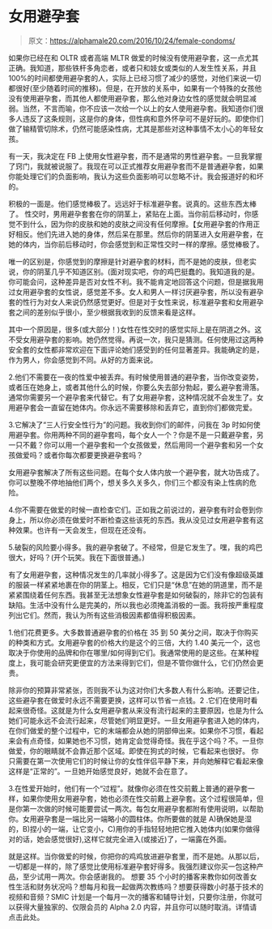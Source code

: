 # 女用避孕套

> 原文：<https://alphamale20.com/2016/10/24/female-condoms/>

如果你已经在和 OLTR 或者高端 MLTR 做爱的时候没有使用避孕套，这一点尤其正确。我知道，那些铁杆多角恋者，或者只和妓女或类似的人发生性关系，并且 100%的时间都使用避孕套的人，实际上已经习惯了减少的感觉，对他们来说一切都很好(至少随着时间的推移)。但是，在开放的关系中，如果有一个特殊的女孩他没有使用避孕套，而其他人都使用避孕套，那么他对身边女性的感觉就会明显减弱。当然，不言而喻，你不应该一次给一个以上的女人使用避孕套。我知道你们很多人违反了这条规则，这是你的身体，但性病和意外怀孕可不是好玩的。即使你们做了输精管切除术，仍然可能感染性病，尤其是那些对这种事情不太小心的年轻女孩。

有一天，我决定在 FB 上使用女性避孕套，而不是通常的男性避孕套。一旦我掌握了窍门，我就被说服了。我现在可以正式推荐女用避孕套而不是普通避孕套，如果你能处理它们的负面影响，我认为这些负面影响可以忽略不计。我会报道好的和坏的。

积极的一面是。他们感觉棒极了。远远好于标准避孕套。说真的。这些东西太棒了。
性交时，男用避孕套套在你的阴茎上，紧贴在上面。当你前后移动时，你感觉不到什么，因为你的皮肤和她的皮肤之间没有任何摩擦。【女用避孕套的作用正好相反。他们先进入她的身体，然后呆在那里。然后你的阴茎进入女用避孕套，在她的体内，当你前后移动时，你会感觉到和正常性交时一样的摩擦。感觉棒极了。

唯一的区别是，你感觉到的摩擦是针对避孕套的材料，而不是她的皮肤，但老实说，你的阴茎几乎不知道区别。(面对现实吧，你的鸡巴挺蠢的。我知道我的是。你可能会问，这种差异是否对女性不利。我不能肯定地回答这个问题，但是据我用过女用避孕套的女性说，感觉差不多。女人和男人一样讨厌避孕套，所以没有避孕套的性行为对女人来说仍然感觉更好。但是对于女性来说，标准避孕套和女用避孕套之间的差别似乎很小，至少根据我收到的反馈来看是这样。

其中一个原因是，很多(或大部分！)女性在性交时的感觉实际上是在阴道之外。这不受女用避孕套的影响。她仍然觉得。再说一次，我只是猜测。任何使用过这两种安全套的女性都非常欢迎在下面评论她们感受到的任何显著差异。我能确定的是，作为男人，你会感觉到不同。从好的方面来说。

2.他们不需要在一夜的性爱中被丢弃。有时候使用普通的避孕套，当你改变姿势，或者压在她身上，或者其他什么的时候，你要么失去部分勃起，要么避孕套滑落。通常你需要另一个避孕套来代替它。有了女用避孕套，这种情况就不会发生了。女用避孕套会一直留在她体内。你永远不需要移除和丢弃它，直到你们都做完爱。

3.它解决了“三人行安全性行为”的问题。我收到你们的邮件，问我在 3p 时如何使用避孕套。你用两种不同的避孕套吗，每个女人一个？你是不是一只戴避孕套，另一只不戴？你可以用一个避孕套和一个女孩做爱，然后用同一个避孕套和另一个女孩做爱吗？或者你每次都要更换避孕套吗？

女用避孕套解决了所有这些问题。在每个女人体内放一个避孕套，就大功告成了。你可以整晚不停地抽他们两个，想关多久关多久，你们三个都没有染上性病的危险。

4.你不需要在做爱的时候一直检查它们。正如我之前说过的，避孕套有时会卷到你身上，所以你必须在做爱时不断检查这些该死的东西。我从没见过女用避孕套有这种效果。也许有一天会发生，但现在还没有。

5.破裂的风险要小得多。我的避孕套破了。不经常，但是它发生了。嘿，我的鸡巴很大，好吗？(开个玩笑。我在下面很普通。)

有了女用避孕套，这种情况发生的几率就小得多了。这是因为它们没有像超级英雄的服装一样紧紧地裹在你的阴茎上。相反，它们只是“休息”在她的阴道里，而不是紧紧围绕着任何东西。我甚至无法想象女性避孕套是如何破裂的，除非它的包装有缺陷。生活中没有什么是完美的，所以我也必须掩盖消极的一面。我将按严重程度列出它们。然而，我认为所有这些消极因素都值得积极因素。

1.他们花费更多。大多数普通避孕套的价格在 35 到 50 美分之间，取决于你购买的种类和方式。女用避孕套的价格大约是这个的三倍，大约 1.40 美元一个，这也取决于你使用的品牌和你在哪里/如何得到它们。我通常使用的是这些。在某种程度上，我可能会研究更便宜的方法来得到它们，但是不管你做什么，它们仍然会更贵。

除非你的预算非常紧张，否则我不认为这对你们大多数人有什么影响。还要记住，这些避孕套在做爱时永远不需要更换，这样可以节省一点钱。2 .它们在使用时看起来很奇怪。这就是为什么女用避孕套从来没有流行起来的主要原因，也是为什么她们可能永远不会流行起来，尽管她们明显更好。一旦女用避孕套进入她的体内，在你们做爱的整个过程中，它的末端都会从她的阴部伸出来。如果你不习惯，看起来会有点奇怪，如果她也不习惯，她肯定会觉得奇怪。我在乎这个吗？不。一旦你做爱，你的眼睛就不会靠近那个区域。即使在狗式的时候，它看起来也很好。
你只需要在第一次使用它们的时候让你的女性伴侣平静下来，并向她解释它看起来像这样是“正常的”。一旦她开始感觉良好，她就不会在意了。

3.在性爱开始时，他们有一个“过程”。就像你必须在性交前戴上普通的避孕套一样，如果你使用女用避孕套，她也必须在性交前戴上避孕套。这个过程很简单，但是你第一次做的时候可能要尝试一两次。每包女用避孕套都附有使用说明，以帮助你。女用避孕套是一端比另一端略小的圆柱体。你所要做的就是 A)确保她是湿的，B)捏小的一端，让它变小，C)用你的手指轻轻地把它推入她体内(如果你做得对的话，她会感觉很好),这样它就完全进入(或接近)了，一端露在外面。

就是这样。当你做爱的时候，你把你的鸡鸡放进避孕套里，而不是她。从那以后，一切都是一样的，除了感觉比使用标准避孕套好得多。我强烈建议你买一包这种产品，至少试用一两次。你会感谢我的。
想要 35 个小时的播客来教你如何改善女性生活和财务状况吗？想每月和我一起做两次教练吗？想要获得数小时基于技术的视频和音频？SMIC 计划是一个每月一次的播客和辅导计划，只要你注册，你就可以获得大量独家的、仅限会员的 Alpha 2.0 内容，并且你可以随时取消。详情请点击此处。
